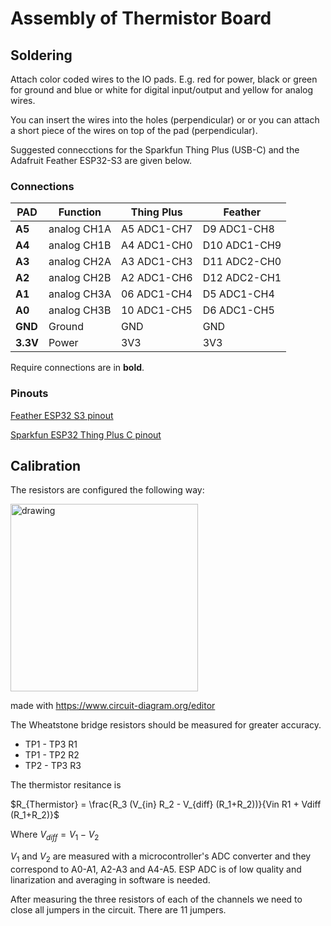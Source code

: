 # Assembly of Thermistor Board

## Soldering

Attach color coded wires to the IO pads. E.g. red for power, black or green for ground and blue or white for digital input/output and yellow for analog wires. 

You can insert the wires into the holes (perpendicular) or or you can attach a short piece of the wires on top of the pad (perpendicular).

Suggested connecctions for the Sparkfun Thing Plus (USB-C) and the Adafruit Feather ESP32-S3 are given below.

### Connections

PAD      | Function    | Thing Plus  | Feather
---      |---          |---          |---
**A5**   | analog CH1A | A5 ADC1-CH7 | D9  ADC1-CH8
**A4**   | analog CH1B | A4 ADC1-CH0 | D10 ADC1-CH9
**A3**   | analog CH2A | A3 ADC1-CH3 | D11 ADC2-CH0
**A2**   | analog CH2B | A2 ADC1-CH6 | D12 ADC2-CH1
**A1**   | analog CH3A | 06 ADC1-CH4 | D5  ADC1-CH4
**A0**   | analog CH3B | 10 ADC1-CH5 | D6  ADC1-CH5
**GND**  | Ground      | GND         | GND
**3.3V** | Power       | 3V3         | 3V3

Require connections are in **bold**.

### Pinouts
[Feather ESP32 S3 pinout](https://cdn-learn.adafruit.com/assets/assets/000/110/811/original/adafruit_products_Adafruit_Feather_ESP32-S3_Pinout.png)

[Sparkfun ESP32 Thing Plus C pinout](https://cdn.sparkfun.com/assets/3/9/5/f/e/SparkFun_Thing_Plus_ESP32_WROOM_C_graphical_datasheet2.pdf)

## Calibration

The resistors are configured the following way:

<img src="../assetts/Wheatstone.svg" alt="drawing" height="300"/>

made with https://www.circuit-diagram.org/editor

The Wheatstone bridge resistors should be measured for greater accuracy.

- TP1 - TP3 R1
- TP1 - TP2 R2
- TP2 - TP3 R3

The thermistor resitance is

$R_{Thermistor} = \frac{R_3 (V_{in} R_2 - V_{diff} (R_1+R_2))}{Vin R1 + Vdiff (R_1+R_2)}$

Where $V_{diff} = V_1 - V_2$

$V_1$ and $V_2$ are measured with a microcontroller's ADC converter and they correspond to A0-A1, A2-A3 and A4-A5. ESP ADC is of low quality and linarization and averaging in software is needed.

After measuring the three resistors of each of the channels we need to close all jumpers in the circuit. There are 11 jumpers. 